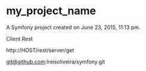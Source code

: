 my_project_name
===============

A Symfony project created on June 23, 2015, 11:13 pm.

Client Rest

http://HOST/rest/server/get

git@github.com:lreisoliveira/symfony.git